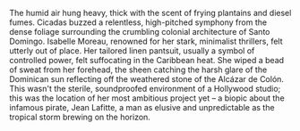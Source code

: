 The humid air hung heavy, thick with the scent of frying plantains and diesel fumes.  Cicadas buzzed a relentless, high-pitched symphony from the dense foliage surrounding the crumbling colonial architecture of Santo Domingo.  Isabelle Moreau, renowned for her stark, minimalist thrillers, felt utterly out of place.  Her tailored linen pantsuit, usually a symbol of controlled power, felt suffocating in the Caribbean heat.  She wiped a bead of sweat from her forehead, the sheen catching the harsh glare of the Dominican sun reflecting off the weathered stone of the Alcázar de Colón.  This wasn't the sterile, soundproofed environment of a Hollywood studio; this was the location of her most ambitious project yet – a biopic about the infamous pirate, Jean Lafitte, a man as elusive and unpredictable as the tropical storm brewing on the horizon.
